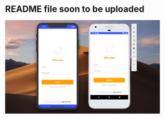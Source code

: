 # README file soon to be uploaded


![Alt text](https://github.com/webmasterdevlin/OfficeAppNativeScript/blob/master/officeappns.png)
